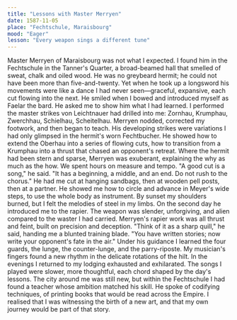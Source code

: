 ```yaml
---
title: "Lessons with Master Merryen"
date: 1587-11-05
place: "Fechtschule, Maraisbourg"
mood: "Eager"
lesson: "Every weapon sings a different tune"
---
```

Master Merryen of Maraisbourg was not what I expected. I found him in the Fechtschule in the Tanner's Quarter, a broad-beamed hall that smelled of sweat, chalk and oiled wood. He was no greybeard hermit; he could not have been more than five-and-twenty. Yet when he took up a longsword his movements were like a dance I had never seen—graceful, expansive, each cut flowing into the next. He smiled when I bowed and introduced myself as Faelar the bard.
He asked me to show him what I had learned. I performed the master strikes von Leichtnauer had drilled into me: Zornhau, Krumphau, Zwerchhau, Schielhau, Scheitelhau. Merryen nodded, corrected my footwork, and then began to teach. His developing strikes were variations I had only glimpsed in the hermit's worn Fechtbucher. He showed how to extend the Oberhau into a series of flowing cuts, how to transition from a Krumphau into a thrust that chased an opponent's retreat. Where the hermit had been stern and sparse, Merryen was exuberant, explaining the why as much as the how.
We spent hours on measure and tempo. "A good cut is a song," he said. "It has a beginning, a middle, and an end. Do not rush to the chorus." He had me cut at hanging sandbags, then at wooden pell posts, then at a partner. He showed me how to circle and advance in Meyer's wide steps, to use the whole body as instrument. By sunset my shoulders burned, but I felt the melodies of steel in my limbs.
On the second day he introduced me to the rapier. The weapon was slender, unforgiving, and alien compared to the waster I had carried. Merryen's rapier work was all thrust and feint, built on precision and deception. "Think of it as a sharp quill," he said, handing me a blunted training blade. "You have written stories; now write your opponent's fate in the air." Under his guidance I learned the four guards, the lunge, the counter-lunge, and the parry-riposte. My musician's fingers found a new rhythm in the delicate rotations of the hilt.
In the evenings I returned to my lodging exhausted and exhilarated. The songs I played were slower, more thoughtful, each chord shaped by the day's lessons. The city around me was still new, but within the Fechtschule I had found a teacher whose ambition matched his skill. He spoke of codifying techniques, of printing books that would be read across the Empire. I realised that I was witnessing the birth of a new art, and that my own journey would be part of that story.
